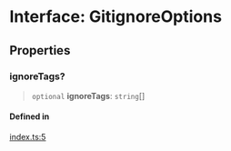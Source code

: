 # Interface: GitignoreOptions

## Properties

### ignoreTags?

> `optional` **ignoreTags**: `string`[]

#### Defined in

[index.ts:5](https://github.com/andreisergiu98/baeta/blob/4c16a2c8fa14b6d48e42b6a2c2893542bd64b987/packages/plugin-gitignore/index.ts#L5)
